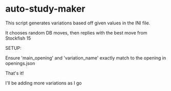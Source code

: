 # auto-study-maker

This script generates variations based off given values in the INI file. 

It chooses random DB moves, then replies with the best move from Stockfish 15


SETUP:

Ensure 'main_opening' and 'variation_name' exactly match to the opening in openings.json

That's it! 

I'll be adding more variations as I go
